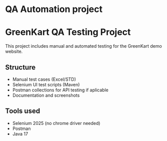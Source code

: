 # QA Automation project
# GreenKart QA Testing Project

This project includes manual and automated testing for the GreenKart demo website.

## Structure
- Manual test cases (Excel/STD)
- Selenium UI test scripts (Maven)
- Postman collections for API testing if aplicable 
- Documentation and screenshots

## Tools used
- Selenium 2025 (no chrome driver needed)
- Postman
- Java 17
  
